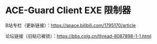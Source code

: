 # ACE-Guard Client EXE 限制器

B站专栏（更新链接）：https://space.bilibili.com/1795170/article

论坛链接（旧贴已被锁）：https://bbs.colg.cn/thread-8087898-1-1.html
